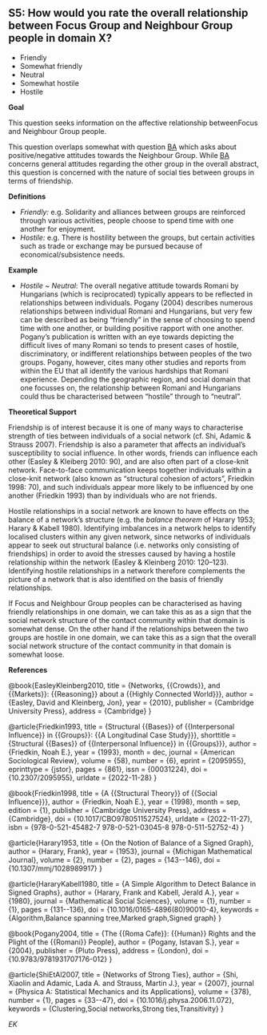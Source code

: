
## S5: How would you rate the overall relationship between Focus Group and Neighbour Group people in domain X?

- Friendly
- Somewhat friendly
- Neutral
- Somewhat hostile
- Hostile



**Goal**

This question seeks information on the affective relationship betweenFocus and Neighbour Group people.



This question overlaps somewhat with question [BA](https://www.google.com/url?q=https%3A%2F%2Fsites.google.com%2Fview%2Frs210205edomains-questionnaire%2Fhome%23h.bq8d7z3jckgq&sa=D&sntz=1&usg=AOvVaw1MvHdRuQlQs-zK9qWw4Pcr) which asks about positive/negative attitudes towards the Neighbour Group. While [BA](https://www.google.com/url?q=https%3A%2F%2Fsites.google.com%2Fview%2Frs210205edomains-questionnaire%2Fhome%23h.bq8d7z3jckgq&sa=D&sntz=1&usg=AOvVaw1MvHdRuQlQs-zK9qWw4Pcr) concerns general attitudes regarding the other group in the overall abstract, this question is concerned with the nature of social ties between groups in terms of friendship.



**Definitions**

- *Friendly:* e.g. Solidarity and alliances between groups are reinforced through various activities, people choose to spend time with one another for enjoyment.
- *Hostile:* e.g. There is hostility between the groups, but certain activities such as trade or exchange may be pursued because of economical/subsistence needs.




**Example**

- *Hostile ~ Neutral*: The overall negative attitude towards Romani by Hungarians (which is reciprocated) typically appears to be reflected in relationships between individuals. Pogany (2004) describes numerous relationships between individual Romani and Hungarians, but very few can be described as being “friendly” in the sense of choosing to spend time with one another, or building positive rapport with one another. Pogany’s publication is written with an eye towards depicting the difficult lives of many Romani so tends to present cases of hostile, discriminatory, or indifferent relationships between peoples of the two groups. Pogany, however, cites many other studies and reports from within the EU that all identify the various hardships that Romani experience. Depending the geographic region, and social domain that one focusses on, the relationship between Romani and Hungarians could thus be characterised between “hostile” through to “neutral”.




**Theoretical Support**

Friendship is of interest because it is one of many ways to characterise strength of ties between individuals of a social network (cf. Shi, Adamic & Strauss 2007). Friendship is also a parameter that affects an individual’s susceptibility to social influence. In other words, friends can influence each other (Easley & Kleiberg 2010: 90), and are also often part of a close-knit network. Face-to-face communication keeps together individuals within a close-knit network (also known as “structural cohesion of actors”, Friedkin 1998: 70), and such individuals appear more likely to be influenced by one another (Friedkin 1993) than by individuals who are not friends.



Hostile relationships in a social network are known to have effects on the balance of a network’s structure (e.g. the *balance theorem* of Harary 1953; Harary & Kabell 1980). Identifying imbalances in a network helps to identify localised clusters within any given network, since networks of individuals appear to seek out structural balance (i.e. networks only consisting of friendships) in order to avoid the stresses caused by having a hostile relationship within the network (Easley & Kleinberg 2010: 120–123). Identifying hostile relationships in a network therefore complements the picture of a network that is also identified on the basis of friendly relationships.



If Focus and Neighbour Group peoples can be characterised as having friendly relationships in one domain, we can take this as as a sign that the social network structure of the contact community within that domain is somewhat dense. On the other hand if the relationships between the two groups are hostile in one domain, we can take this as a sign that the overall social network structure of the contact community in that domain is somewhat loose.

**References**

@book{EasleyKleinberg2010,
  title = {Networks, {{Crowds}}, and {{Markets}}: {{Reasoning}} about a {{Highly Connected World}}},
  author = {Easley, David and Kleinberg, Jon},
  year = {2010},
  publisher = {Cambridge University Press},
  address = {Cambridge}
}

@article{Friedkin1993,
  title = {Structural {{Bases}} of {{Interpersonal Influence}} in {{Groups}}: {{A Longitudinal Case Study}}},
  shorttitle = {Structural {{Bases}} of {{Interpersonal Influence}} in {{Groups}}},
  author = {Friedkin, Noah E.},
  year = {1993},
  month = dec,
  journal = {American Sociological Review},
  volume = {58},
  number = {6},
  eprint = {2095955},
  eprinttype = {jstor},
  pages = {861},
  issn = {00031224},
  doi = {10.2307/2095955},
  urldate = {2022-11-28}
}

@book{Friedkin1998,
  title = {A {{Structural Theory}} of {{Social Influence}}},
  author = {Friedkin, Noah E.},
  year = {1998},
  month = sep,
  edition = {1},
  publisher = {Cambridge University Press},
  address = {Cambridge},
  doi = {10.1017/CBO9780511527524},
  urldate = {2022-11-27},
  isbn = {978-0-521-45482-7 978-0-521-03045-8 978-0-511-52752-4}
}

@article{Harary1953,
  title = {On the Notion of Balance of a Signed Graph},
  author = {Harary, Frank},
  year = {1953},
  journal = {Michigan Mathematical Journal},
  volume = {2},
  number = {2},
  pages = {143--146},
  doi = {10.1307/mmj/1028989917}
}

@article{HararyKabell1980,
  title = {A Simple Algorithm to Detect Balance in Signed Graphs},
  author = {Harary, Frank and Kabell, Jerald A.},
  year = {1980},
  journal = {Mathematical Social Sciences},
  volume = {1},
  number = {1},
  pages = {131--136},
  doi = {10.1016/0165-4896(80)90010-4},
  keywords = {Algorithm,Balance spanning tree,Marked graph,Signed graph}
}

@book{Pogany2004,
  title = {The {{Roma Cafe}}: {{Human}} Rights and the Plight of the {{Romani}} People},
  author = {Pogany, Istavan S.},
  year = {2004},
  publisher = {Pluto Press},
  address = {London},
  doi = {10.9783/9781931707176-012}
}

@article{ShiEtAl2007,
  title = {Networks of Strong Ties},
  author = {Shi, Xiaolin and Adamic, Lada A. and Strauss, Martin J.},
  year = {2007},
  journal = {Physica A: Statistical Mechanics and its Applications},
  volume = {378},
  number = {1},
  pages = {33--47},
  doi = {10.1016/j.physa.2006.11.072},
  keywords = {Clustering,Social networks,Strong ties,Transitivity}
}


*EK*
